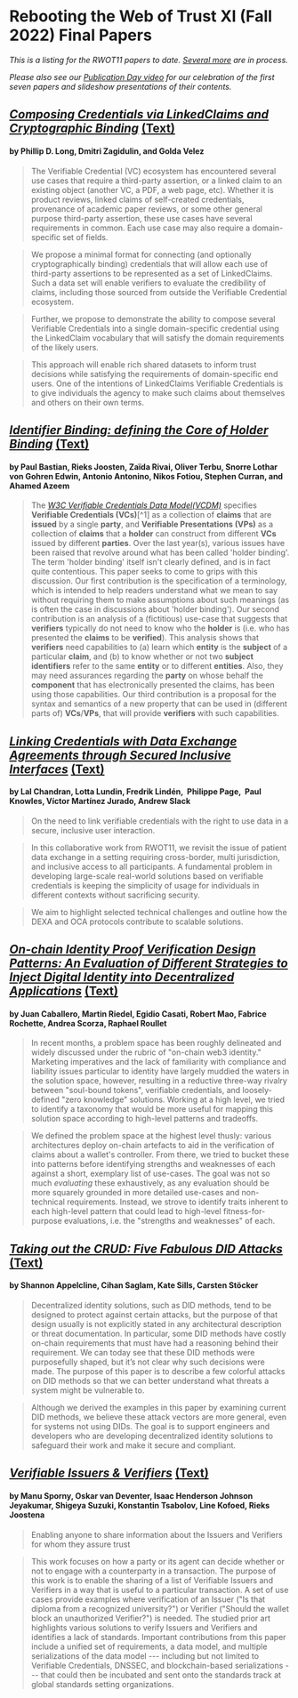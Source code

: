 # Rebooting the Web of Trust XI (Fall 2022) Final Papers

_This is a listing for the RWOT11 papers to date. [Several more](../draft-documents/README.md) are in process._

_Please also see our [Publication Day video](https://www.youtube.com/watch?v=qEsRHF6TH6Y) for our celebration of the first seven papers and slideshow presentations of their contents._

## [*Composing Credentials via LinkedClaims and Cryptographic Binding*](composable-credentials.pdf) [(Text)](composable-credentials.md)

#### by Phillip D. Long, Dmitri Zagidulin, and Golda Velez

> The Verifiable Credential (VC) ecosystem has encountered several use cases that require a third-party assertion, or a linked claim to an existing object (another VC, a PDF, a web page, etc). Whether it is product reviews, linked claims of self-created credentials, provenance of academic paper reviews, or some other general purpose third-party assertion, these use cases have several requirements in common. Each use case may also require a domain-specific set of fields.

> We propose a minimal format for connecting (and optionally cryptographically binding) credentials that will allow each use of third-party assertions to be represented as a set of LinkedClaims. Such a data set will enable verifiers to evaluate the credibility of claims, including those sourced from outside the Verifiable Credential ecosystem.

> Further, we propose to demonstrate the ability to compose several Verifiable Credentials into a single domain-specific credential using the LinkedClaim vocabulary that will satisfy the domain requirements of the likely users.

> This approach will enable rich shared datasets to inform trust decisions while satisfying the requirements of domain-specific end users. One of the intentions of LinkedClaims Verifiable Credentials is to give individuals the agency to make such claims about themselves and others on their own terms.

## [*Identifier Binding: defining the Core of Holder Binding*](identifier-binding.pdf) [(Text)](identifier-binding.md)

#### by Paul Bastian, Rieks Joosten, Zaïda Rivai, Oliver Terbu, Snorre Lothar von Gohren Edwin, Antonio Antonino, Nikos Fotiou, Stephen Curran, and Ahamed Azeem

> The [*W3C Verifiable Credentials Data Model(VCDM)*](https://www.w3.org/TR/vc-data-model/) specifies **Verifiable Credentials (VCs)**[^1] as a collection of **claims** that are **issued** by a single **party**, and **Verifiable Presentations (VPs)** as a collection of **claims** that a **holder** can construct from different **VCs** issued by different **parties**. Over the last year(s), various issues have been raised that revolve around what has been called 'holder binding'. The term 'holder binding' itself isn't clearly defined, and is in fact quite contentious. This paper seeks to come to grips with this discussion. Our first contribution is the specification of a terminology, which is intended to help readers understand what we mean to say without requiring them to make assumptions about such meanings (as is often the case in discussions about 'holder binding'). Our second contribution is an analysis of a (fictitious) use-case that suggests that **verifiers** typically do not need to know who the **holder** is (i.e. who has presented the **claims** to be **verified**). This analysis shows that **verifiers** need capabilities to (a) learn which **entity** is the **subject** of a particular **claim**, and (b) to know whether or not two **subject identifiers** refer to the same **entity** or to different **entities**. Also, they may need assurances regarding the **party** on whose behalf the **component** that has electronically presented the claims, has been using those capabilities. Our third contribution is a proposal for the syntax and semantics of a new property that can be used in (different parts of) **VCs**/**VPs**, that will provide **verifiers** with such capabilities.

## [*Linking Credentials with Data Exchange Agreements through Secured Inclusive Interfaces*](data-exchange-agreements-with-oca.pdf) [(Text)](data-exchange-agreements-with-oca.md)

#### by  Lal Chandran, Lotta Lundin, Fredrik Lindén,  Philippe Page,  Paul Knowles,  Víctor Martínez Jurado,  Andrew Slack

> On the need to link verifiable credentials with the right to use data in a secure, inclusive user interaction.

> In this collaborative work from RWOT11, we revisit the issue of patient data exchange in a setting requiring cross-border, multi jurisdiction, and inclusive access to all participants. A fundamental problem in developing large-scale real-world solutions based on verifiable credentials is keeping the simplicity of usage for individuals in different contexts without sacrificing security.

> We aim to highlight selected technical challenges and outline how the DEXA and OCA protocols contribute to scalable solutions.

## [*On-chain Identity Proof Verification Design Patterns: An Evaluation of Different Strategies to Inject Digital Identity into Decentralized Applications*](onchain_identity_verification_flows.pdf) [(Text)](onchain_identity_verification_flows.md)

#### by Juan Caballero, Martin Riedel, Egidio Casati, Robert Mao, Fabrice Rochette, Andrea Scorza, Raphael Roullet

> In recent months, a problem space has been roughly delineated and widely discussed under the rubric of "on-chain web3 identity." Marketing imperatives and the lack of familiarity with compliance and liability issues particular to identity have largely muddied the waters in the solution space, however, resulting in a reductive three-way rivalry between "soul-bound tokens", verifiable credentials, and loosely-defined "zero knowledge" solutions. Working at a high level, we tried to identify a taxonomy that would be more useful for mapping this solution space according to high-level patterns and tradeoffs. 

> We defined the problem space at the highest level thusly: various architectures deploy on-chain artefacts to aid in the verification of claims about a wallet's controller. From there, we tried to bucket these into patterns before identifying strengths and weaknesses of each against a short, exemplary list of use-cases. The goal was not so much *evaluating* these exhaustively, as any evaluation should be more squarely grounded in more detailed use-cases and non-technical requirements. Instead, we strove to identify traits inherent to each high-level pattern that could lead to high-level fitness-for-purpose evaluations, i.e. the "strengths and weaknesses" of each.

## [*Taking out the CRUD: Five Fabulous DID Attacks*](taking-out-the-crud-five-fabulous-did-attacks.pdf) [(Text)](taking-out-the-crud-five-fabulous-did-attacks.md)
#### by Shannon Appelcline, Cihan Saglam, Kate Sills, Carsten Stöcker

> Decentralized identity solutions, such as DID methods, tend to be designed to protect against certain attacks, but the purpose of that design usually is not explicitly stated in any architectural description or threat documentation. In particular, some DID methods have costly on-chain requirements that must have had a reasoning behind their requirement. We can today see that these DID methods were purposefully shaped, but it’s not clear why such decisions were made. The purpose of this paper is to describe a few colorful attacks on DID methods so that we can better understand what threats a system might be vulnerable to.

> Although we derived the examples in this paper by examining current DID methods, we believe these attack vectors are more general, even for systems not using DIDs. The goal is to support engineers and developers who are developing decentralized identity solutions to safeguard their work and make it secure and compliant.

## [*Verifiable Issuers & Verifiers*](verifiable-issuers-and-verifiers.pdf) [(Text)](verifiable-issuers-and-verifiers.md)
#### by Manu Sporny, Oskar van Deventer, Isaac Henderson Johnson Jeyakumar, Shigeya Suzuki, Konstantin Tsabolov, Line Kofoed, Rieks Joostena

> Enabling anyone to share information about the Issuers and Verifiers for whom they assure trust

> This work focuses on how a party or its agent can decide whether or not to engage with a counterparty in a transaction. The purpose of this work is to enable the sharing of a list of Verifiable Issuers and Verifiers in a way that is useful to a particular transaction. A set of use cases provide examples where verification of an Issuer ("Is that diploma from a recognized university?") or Verifier ("Should the wallet block an unauthorized Verifier?") is needed. The studied prior art highlights various solutions to verify Issuers and Verifiers and identifies a lack of standards. Important contributions from this paper include a unified set of requirements, a data model, and multiple serializations of the data model --- including but not limited to Verifiable Credentials, DNSSEC, and blockchain-based serializations --- that could then be incubated and sent onto the standards track at global standards setting organizations.

